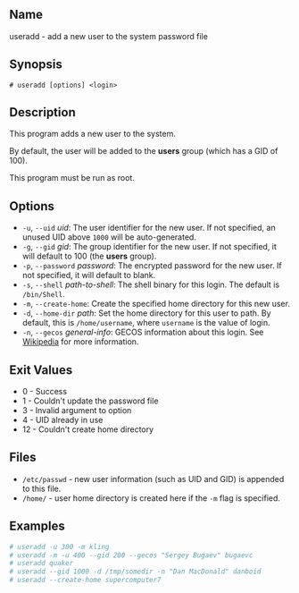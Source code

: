 ## Name

useradd - add a new user to the system password file

## Synopsis

```**sh
# useradd [options] <login>
```

## Description

This program adds a new user to the system.

By default, the user will be added to the **users** group (which has a GID of 100).

This program must be run as root.

## Options

* `-u`, `--uid` _uid_: The user identifier for the new user. If not specified, an unused UID above `1000` will be auto-generated.
* `-g`, `--gid` _gid_: The group identifier for the new user. If not specified, it will default to 100 (the **users** group).
* `-p`, `--password` _password_: The encrypted password for the new user. If not specified, it will default to blank.
* `-s`, `--shell` _path-to-shell_: The shell binary for this login. The default is `/bin/Shell`. 
* `-m`, `--create-home`: Create the specified home directory for this new user.
* `-d`, `--home-dir` _path_: Set the home directory for this user to path. By default, this is `/home/username`, where `username` is the value of login.
* `-n`, `--gecos` _general-info_: GECOS information about this login. See [Wikipedia](https://en.wikipedia.org/wiki/Gecos_field) for more information.

## Exit Values

* 0 - Success
* 1 - Couldn't update the password file
* 3 - Invalid argument to option
* 4 - UID already in use
* 12 - Couldn't create home directory

## Files

* `/etc/passwd` - new user information (such as UID and GID) is appended to this file.
* `/home/` - user home directory is created here if the `-m` flag is specified.

## Examples

```sh
# useradd -u 300 -m kling
# useradd -m -u 400 --gid 200 --gecos "Sergey Bugaev" bugaevc
# useradd quaker
# useradd --gid 1000 -d /tmp/somedir -n "Dan MacDonald" danboid
# useradd --create-home supercomputer7
```

